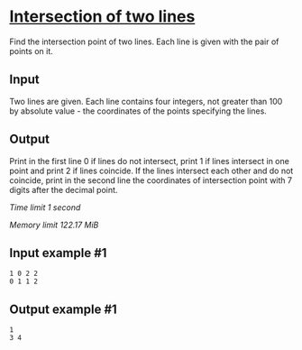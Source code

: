 # [Intersection of two lines](https://www.e-olymp.com/en/contests/9009/problems/78065)

Find the intersection point of two lines. Each line is given with the pair of points on it.

## Input

Two lines are given. Each line contains four integers, not greater than 100 by absolute value - the coordinates of the points specifying the lines.

## Output

Print in the first line 0 if lines do not intersect, print 1 if lines intersect in one point and print 2 if lines coincide. If the lines intersect each other and do not coincide, print in the second line the coordinates of intersection point with 7 digits after the decimal point.

_Time limit 1 second_

_Memory limit 122.17 MiB_

## Input example #1
```
1 0 2 2
0 1 1 2
```

## Output example #1
```
1
3 4
```

